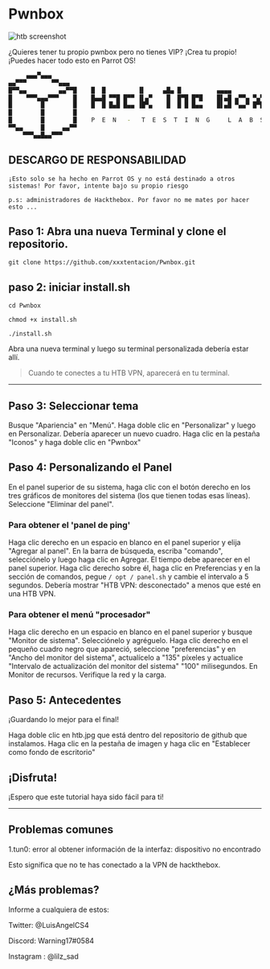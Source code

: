 # Pwnbox

![htb screenshot](pwnbox.png?raw=true "Pwnbox")

¿Quieres tener tu propio pwnbox pero no tienes VIP?
¡Crea tu propio!
¡Puedes hacer todo esto en Parrot OS!

```bash
     ▄▄▄▀▄▄▄
▄▄▀▀▀       ▀▀▄▄▄
█▀▀▄▄         ▄▄▀▀█    █  █         ▐▌     ▄█▄ █          ▄▄▄▄
█    ▀▀▀▄▄▄▀▀▀    █    █▄▄█ ▀▀█ █▀▀ ▐▌▄▀    █  █▀█ █▀█    █▌▄█ ▄▀▀▄ ▀▄▀
█        █        █    █  █ █▄█ █▄▄ ▐█▀▄    █  █ █ █▄▄    █▌▄█ ▀▄▄▀ █▀█
█        █        █
█        █        █    P  E  N   -   T  E  S  T  I  N  G     L  A  B  S
▀▀▄▄     █     ▄▄▀▀
    ▀▀▀▄▄█▄▄▀▀▀
```
## DESCARGO DE RESPONSABILIDAD
`¡Esto solo se ha hecho en Parrot OS y no está destinado a otros sistemas! Por favor, intente bajo su propio riesgo`

`p.s: administradores de Hackthebox. Por favor no me mates por hacer esto ... `

## Paso 1: Abra una nueva Terminal y clone el repositorio.

`git clone https://github.com/xxxtentacion/Pwnbox.git`

## paso 2: iniciar install.sh

`cd Pwnbox`

`chmod +x install.sh`

`./install.sh`

Abra una nueva terminal y luego su terminal personalizada debería estar allí.

> Cuando te conectes a tu HTB VPN, aparecerá en tu terminal.
---
## Paso 3: Seleccionar tema

Busque "Apariencia" en "Menú". Haga doble clic en "Personalizar" y luego en Personalizar. Debería aparecer un nuevo cuadro. Haga clic en la pestaña "Iconos" y haga doble clic en "Pwnbox"


## Paso 4: Personalizando el Panel

En el panel superior de su sistema, haga clic con el botón derecho en los tres gráficos de monitores del sistema (los que tienen todas esas líneas). Seleccione "Eliminar del panel".

### Para obtener el 'panel de ping'

Haga clic derecho en un espacio en blanco en el panel superior y elija "Agregar al panel". En la barra de búsqueda, escriba "comando", selecciónelo y luego haga clic en Agregar. El tiempo debe aparecer en el panel superior. Haga clic derecho sobre él, haga clic en Preferencias y en la sección de comandos, pegue `/ opt / panel.sh` y cambie el intervalo a 5 segundos. Debería mostrar "HTB VPN: desconectado" a menos que esté en una HTB VPN.

### Para obtener el menú "procesador"

Haga clic derecho en un espacio en blanco en el panel superior y busque "Monitor de sistema". Selecciónelo y agréguelo. Haga clic derecho en el pequeño cuadro negro que apareció, seleccione "preferencias" y en "Ancho del monitor del sistema", actualícelo a "135" píxeles y actualice "Intervalo de actualización del monitor del sistema" "100" milisegundos. En Monitor de recursos. Verifique la red y la carga.

## Paso 5: Antecedentes

¡Guardando lo mejor para el final!

Haga doble clic en htb.jpg que está dentro del repositorio de github que instalamos. Haga clic en la pestaña de imagen y haga clic en "Establecer como fondo de escritorio"

## ¡Disfruta!

¡Espero que este tutorial haya sido fácil para ti!

---

## Problemas comunes
1.tun0: error al obtener información de la interfaz: dispositivo no encontrado

Esto significa que no te has conectado a la VPN de hackthebox.

## ¿Más problemas?

Informe a cualquiera de estos:

Twitter: @LuisAngelCS4

Discord: Warning17#0584

Instagram : @lilz_sad
